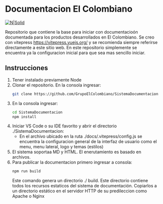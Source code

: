 # Documentacion El Colombiano

[![N|Solid](https://docs.elcolombiano.com/especial/cabezote/LogoEC.svg)](https://nodesource.com/products/nsolid)

Repositorio que contiene la base para iniciar con documentacioón documentada para los productos desarrollados en El Colombiano. Se creo con vitepress https://vitepress.vuejs.org/ y se recomienda siempre referirse directamente a este sitio web. En este repositorio simplemente se encuentra ya la configuracion inicial para que sea mas sencillo iniciar.

## Instrucciones
1. Tener instalado previamente Node
2. Clonar el repositorio. En la consola ingresar:
    ```bash
    git clone https://github.com/GrupoElColombiano/SistemaDocumentacion.git
    ```
3. En la consola ingresar:
    ```bash
    cd SistemaDocumentacion
    npm install
    ```
4. Iniciar VS Code o su IDE favorito y abrir el directorio ./SistemaDocumentacion:
    - En el archivo ubicado en la ruta ./docs/.vitepress/config.js se encuentra la configuracion general de la interfaz de usuario como el menu, menu lateral, logo y temas (estilos)
5. El sistema soportaa MD y HTML. El enerutamiento es basado en archivos.
6. Para publicar la documentacion primero ingresar a consola:
    ```bash
    npm run build
    ```
    Este comando genera un directorio ./ build. Este directorio contiene todos los recursos estaticos del sistema de documentación. Copiarlos a un directorio estático en el servidor HTTP de su predileccion como Apache o Nginx
